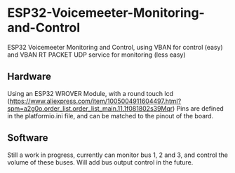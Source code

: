 # ESP32-Voicemeeter-Monitoring-and-Control

ESP32 Voicemeeter Monitoring and Control, using VBAN for control (easy) and VBAN RT PACKET UDP service for monitoring (less easy)

## Hardware

Using an ESP32 WROVER Module, with a round touch lcd (https://www.aliexpress.com/item/1005004911604497.html?spm=a2g0o.order_list.order_list_main.11.1f081802s39Mqr)
Pins are defined in the platformio.ini file, and can be matched to the pinout of the board.

## Software

Still a work in progress, currently can monitor bus 1, 2 and 3, and control the volume of these buses.
Will add bus output control in the future.
